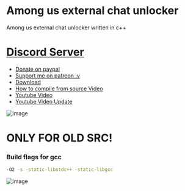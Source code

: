 # Among us external chat unlocker
Among us external chat unlocker written in c++
# [Discord Server](https://discord.gg/qx4NpVvrDF)

- [Donate on paypal](https://www.paypal.com/donate?hosted_button_id=PTRYHABP7FHGN)
- [Support me on patreon :v](https://www.patreon.com/Vili69)
- [Download](https://github.com/Vili1/Among-us-Free-Chat-unlocker/releases/)
- [How to compile from source Video](https://youtu.be/Xg9KLTM688c)
- [Youtube Video](https://youtu.be/K7Pa2PbEvzY)
- [Youtube Video Update](https://youtu.be/Nor549tiOT4)

![image](https://user-images.githubusercontent.com/42891941/131033514-437fabc7-0960-480e-8677-13ab16c450c9.png)


# ONLY FOR OLD SRC!

### Build flags for gcc
```bash 
-O2 -s -static-libstdc++ -static-libgcc
```
![image](https://user-images.githubusercontent.com/42891941/125162903-1729f580-e193-11eb-9564-678d63b7ad2c.png)
